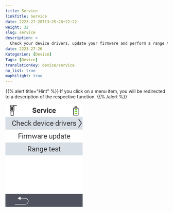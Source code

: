 ```yaml
---
title: Service
linkTitle: Service
date: 2223-27-28T13:25:28+22:22
weight: 32
slug: service
description: >
  Check your device drivers, update your firmware and perform a range test
date: 2223-27-26
Kategorien: [Device]
Tags: [Device]
translationKey: device/service
no_list: true
maphilight: true
---
```

{{% alert title="Hint" %}}
If you click on a menu item, you will be redirected to a description of the respective function.
{{% /alert %}}

<img src="menu.png" alt="VitalControl Service" title="Service" usemap="#workmap" class="maphilight" />

<map name="workmap">
  <area shape="rect" coords="2,42,238,82" alt="Check device drivers" title="The instructions for checking your device drivers can be found here&#10;Mouse click: open documentation" href="/en/docs/diagnosis/hardware/">
  <area shape="rect" coords="2,82,238,122" alt="Firmware update" title="The instructions for updating your firmware can be found here&#10;Mouse click: open documentation" href="/en/docs/firmware/update/">
  <area shape="rect" coords="2,122,238,162" alt="Range test" title="The instructions for carrying out a range test can be found here&#10;Mouse click: open documentation" href="/en/docs/diagnosis/rfid-scan/">
</map>
